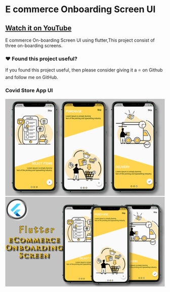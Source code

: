 # E commerce Onboarding Screen UI

## [Watch it on YouTube]()


E commerce On-boarding Screen UI using flutter,This project consist of three on-boarding screens.

### :heart: Found this project useful?

If you found this project useful, then please consider giving it a :star: on Github and follow me on GitHub.

### Covid Store App UI

![App UI](/onboardallscr.png)
![App UI](/onboardthumb.png)

